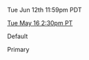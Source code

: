 <span class='badge'> Tue Jun 12th 11:59pm PDT</span>

<span class='badge'> [Tue May 16 2:30pm PT](https://www.timeanddate.com/worldclock/fixedtime.html?msg=CMPT-363+Blackboard+Mini-lectures+and+Activities&iso=20220516T1430&p1=256&ah=1&am=50)</span>  

<!-- Default grey badge -->
<span class="badge">Default</span>

<!-- Custom color badge -->
<span class="badge" style="--badge-text-color: #fff; --badge-bg-color: #007bff;">Primary</span>
